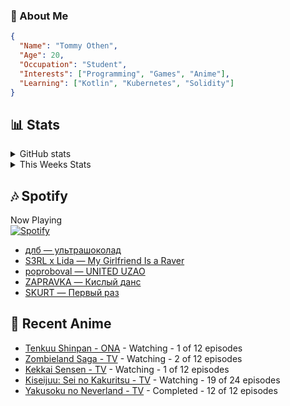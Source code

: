 ### 👋 About Me
```json
{
  "Name": "Tommy Othen",
  "Age": 20,
  "Occupation": "Student",
  "Interests": ["Programming", "Games", "Anime"],
  "Learning": ["Kotlin", "Kubernetes", "Solidity"]
}
```

## 📊 Stats
<details>
  <summary>GitHub stats</summary>
  <a href="https://github.com/anuraghazra/github-readme-stats">
    <img src="https://github-readme-stats.vercel.app/api?username=DaSushiAsian&show_icons=true&count_private=true&hide=prs,issues">
  </a>
</details>

<details>
  <summary>This Weeks Stats</summary>
  <a href="https://github.com/anuraghazra/github-readme-stats">
    <img src="https://github-readme-stats.vercel.app/api/wakatime?username=DaSushiAsian&cache_seconds=1800&custom_title=Top Languages">
  </a>
</details>

## 🎶 Spotify
Now Playing\
[![Spotify](https://novatorem-dasushiasian.vercel.app/api/spotify)](https://open.spotify.com/user/g90805640970)
<!-- LASTFM:START -->
* [длб — ультрашоколад](https://www.last.fm/music/%D0%B4%D0%BB%D0%B1/_/%D1%83%D0%BB%D1%8C%D1%82%D1%80%D0%B0%D1%88%D0%BE%D0%BA%D0%BE%D0%BB%D0%B0%D0%B4)
* [S3RL x Lida — My Girlfriend Is a Raver](https://www.last.fm/music/S3RL+x+Lida/_/My+Girlfriend+Is+a+Raver)
* [poproboval — UNITED UZAO](https://www.last.fm/music/poproboval/_/UNITED+UZAO)
* [ZAPRAVKA — Кислый данс](https://www.last.fm/music/ZAPRAVKA/_/%D0%9A%D0%B8%D1%81%D0%BB%D1%8B%D0%B9+%D0%B4%D0%B0%D0%BD%D1%81)
* [SKURT — Первый раз](https://www.last.fm/music/SKURT/_/%D0%9F%D0%B5%D1%80%D0%B2%D1%8B%D0%B9+%D1%80%D0%B0%D0%B7)<!-- LASTFM:END -->

## 🗻 Recent Anime
<!-- ANIME-LIST:START -->
* [Tenkuu Shinpan - ONA](https://myanimelist.net/anime/43690/Tenkuu_Shinpan) - Watching - 1 of 12 episodes
* [Zombieland Saga - TV](https://myanimelist.net/anime/37976/Zombieland_Saga) - Watching - 2 of 12 episodes
* [Kekkai Sensen - TV](https://myanimelist.net/anime/24439/Kekkai_Sensen) - Watching - 1 of 12 episodes
* [Kiseijuu: Sei no Kakuritsu - TV](https://myanimelist.net/anime/22535/Kiseijuu__Sei_no_Kakuritsu) - Watching - 19 of 24 episodes
* [Yakusoku no Neverland - TV](https://myanimelist.net/anime/37779/Yakusoku_no_Neverland) - Completed - 12 of 12 episodes<!-- ANIME-LIST:END -->

